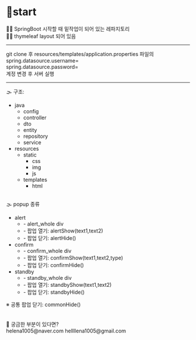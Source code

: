 # 🧐start
👌🏻 SpringBoot 시작할 때 밑작업이 되어 있는 레파지토리
<br/>
👌🏻 thymeleaf layout 되어 있음
<hr>
git clone 후 resources/templates/application.properties 파일의
<br/>
spring.datasource.username=
<br/>
spring.datasource.password=
<br/>
계정 변경 후 서버 실행
<hr>
🌫 구조:
<br/>
<ul>
  <li>java
    <ul>
      <li>config</li>
      <li>controller</li>
      <li>dto</li>
      <li>entity</li>
      <li>repository</li>
      <li>service</li>
    </ul>
  </li>
  <li>resources
    <ul>
      <li>static
        <ul>
          <li>css</li>
          <li>img</li>
          <li>js</li>
        </ul>
      </li>
    </ul>
    <ul>
      <li>templates
        <ul>
          <li>html</li>
        </ul>
      </li>
    </ul>
  </li>
</ul>
<br/>
🌫 popup 종류
<br/>
<ul>
  <li>alert
    <ul>
      <li>- alert_whole div</li>
      <li>- 팝업 열기: alertShow(text1,text2)</li>
      <li>- 팝업 닫기: alertHide()</li>
    </ul>
  </li>
  <li>confirm
    <ul>
      <li>- confirm_whole div</li>
      <li>- 팝업 열기: confirmShow(text1,text2,type)</li>
      <li>- 팝업 닫기: confirmHide()</li>
    </ul>
  </li>
  <li>standby
    <ul>
      <li>- standby_whole div</li>
      <li>- 팝업 열기: standbyShow(text1,text2)</li>
      <li>- 팝업 닫기: standbyHide()</li>
    </ul>
  </li>
</ul>
※ 공통 팝업 닫기: commonHide()
<br/><br/><br/>
💌 궁금한 부분이 있다면?
<br/>
helena1005@naver.com
hellllena1005@gmail.com
